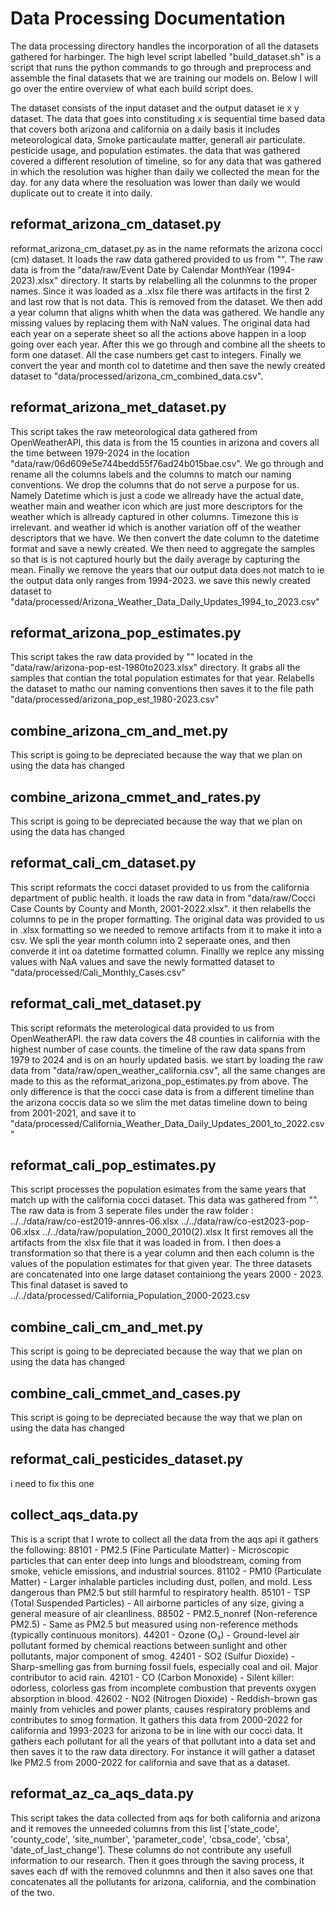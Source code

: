 # Data Processing Documentation

The data processing directory handles the incorporation of all the datasets gathered for harbinger. The high level script labelled "build_dataset.sh" is a script that runs the python commands to go through and preprocess and assemble the final datasets that we are training our models on. Below I will go over the entire overview of what each build script does. 

The dataset consists of the input dataset and the output dataset ie x y dataset. The data that goes into constituding x is sequential time based data that covers both arizona and california on a daily basis it includes meteorological data, Smoke particaulate matter, generall air particulate. pesticide usage, and population estimates. the data that was gathered covered a different resolution of timeline, so for any data that was gathered in which the resolution was higher than daily we collected the mean for the day. for any data where the resoluation was lower than daily we would duplicate out to create it into daily.

## reformat_arizona_cm_dataset.py
reformat_arizona_cm_dataset.py as in the name reformats the arizona cocci (cm) dataset. It loads the raw data gathered provided to us from "". The raw data is from the "data/raw/Event Date by Calendar MonthYear (1994-2023).xlsx" directory. It starts by relabelling all the colunmns to the proper names. Since it was loaded as a .xlsx file there was artifacts in the first 2 and last row that is not data. This is removed from the dataset. We then add a year column that aligns whith when the data was gathered. We handle any missing values by replacing them with NaN values. The original data had each year on a seperate sheet so all the actions above happen in a loop going over each year. After this we go through and combine all the sheets to form one dataset. All the case numbers get cast to integers. Finally we convert the year and month col to datetime and then save the newly created dataset to "data/processed/arizona_cm_combined_data.csv".

## reformat_arizona_met_dataset.py
This script takes the raw meteorological data gathered from OpenWeatherAPI, this data is from the 15 counties in arizona and covers all the time between 1979-2024 in the location "data/raw/06d609e5e744bedd55f76ad24b015bae.csv". We go through and rename all the columns labels and the columns to match our naming conventions. We drop the columns that do not serve a purpose for us. Namely Datetime which is just a code we allready have the actual date, weather main and weather icon which are just more descriptors for the weather which is allready captured in other columns. Timezone this is irrelevant. and weather id which is another variation off of the weather descriptors that we have. 
We then convert the date column to the datetime format and save a newly created. We then need to aggregate the samples so that is is not captured hourly but the daily average by capturing the mean. Finally we remove the years that our output data does not match to ie the output data only ranges from 1994-2023. we save this newly created dataset to "data/processed/Arizona_Weather_Data_Daily_Updates_1994_to_2023.csv"

## reformat_arizona_pop_estimates.py
This script takes the raw data provided by "" located in the  "data/raw/arizona-pop-est-1980to2023.xlsx" directory. It grabs all the samples that contian the total population estimates for that year. Relabells the dataset to mathc our naming conventions then saves it to the file path "data/processed/arizona_pop_est_1980-2023.csv"

## combine_arizona_cm_and_met.py
This script is going to be depreciated because the way that we plan on using the data has changed

## combine_arizona_cmmet_and_rates.py
This script is going to be depreciated because the way that we plan on using the data has changed

## reformat_cali_cm_dataset.py
This script reformats the cocci dataset provided to us from the california department of public health. it loads the raw data in from "data/raw/Cocci Case Counts by County and Month, 2001-2022.xlsx". it then relabells the columns to pe in the proper formatting. The original data was provided to us in .xlsx formatting so we needed to remove artifacts from it to make it into a  csv. We spli the year month column into 2 seperaate ones, and then converde it int oa datetime formatted column. Finallly we replce any missing values with NaA values and save the newly formatted dataset to "data/processed/Cali_Monthly_Cases.csv" 

## reformat_cali_met_dataset.py
This script reformats the meterological data provided to us from OpenWeatherAPI. the raw data covers the 48 counties in california with the highest number of case counts.  the timeline of the raw data spans from 1979 to 2024 and is on an hourly updated basis. we start by loading the raw data from "data/raw/open_weather_california.csv", all the same changes are made to this as the reformat_arizona_pop_estimates.py from above. The only difference is that the cocci case data is from a different timeline than the arizona coccis data so we slim the met datas timeline down to being from 2001-2021, and save it to "data/processed/California_Weather_Data_Daily_Updates_2001_to_2022.csv"

## reformat_cali_pop_estimates.py
This script processes the population esimates from the same years that match up with the california cocci dataset. This data was gathered from "". The raw data is from 3 seperate files under the raw folder :
../../data/raw/co-est2019-annres-06.xlsx
../../data/raw/co-est2023-pop-06.xlsx
../../data/raw/population_2000_2010(2).xlsx
It first removes all the artifacts from the xlsx file that it was loaded in from. I then does a transformation so that  there is a year column and then each column is the values of the population estimates for that given year. The three datasets are concatenated into one large dataset containiong the years 2000 - 2023. This final dataset is saved to ../../data/processed/California_Population_2000-2023.csv

## combine_cali_cm_and_met.py
This script is going to be depreciated because the way that we plan on using the data has changed

## combine_cali_cmmet_and_cases.py
This script is going to be depreciated because the way that we plan on using the data has changed

## reformat_cali_pesticides_dataset.py
i need to fix this one

## collect_aqs_data.py
This is a script that I wrote to collect all the data from the aqs api 
it gathers the following:
    88101 - PM2.5 (Fine Particulate Matter) - Microscopic particles that can enter deep into lungs and bloodstream, coming from smoke, vehicle emissions, and industrial sources.
    81102 - PM10 (Particulate Matter) - Larger inhalable particles including dust, pollen, and mold. Less dangerous than PM2.5 but still harmful to respiratory health.
    85101 - TSP (Total Suspended Particles) - All airborne particles of any size, giving a general measure of air cleanliness.
    88502 - PM2.5_nonref (Non-reference PM2.5) - Same as PM2.5 but measured using non-reference methods (typically continuous monitors).
    44201 - Ozone (O₃) - Ground-level air pollutant formed by chemical reactions between sunlight and other pollutants, major component of smog.
    42401 - SO2 (Sulfur Dioxide) - Sharp-smelling gas from burning fossil fuels, especially coal and oil. Major contributor to acid rain.
    42101 - CO (Carbon Monoxide) - Silent killer: odorless, colorless gas from incomplete combustion that prevents oxygen absorption in blood.
    42602 - NO2 (Nitrogen Dioxide) - Reddish-brown gas mainly from vehicles and power plants, causes respiratory problems and contributes to smog formation.
It gathers this data from 2000-2022 for california and 1993-2023 for arizona to be in line with our cocci data. It gathers each pollutant for all the years of that pollutant into a data set and then saves it to the raw data directory. For instance it will gather a dataset lke PM2.5 from 2000-2022 for california and save that as a dataset.

## reformat_az_ca_aqs_data.py
This script takes the data collected from aqs for both california and arizona and it removes the unneeded columns from this list ['state_code', 'county_code', 'site_number', 'parameter_code', 'cbsa_code', 'cbsa', 'date_of_last_change']. These columns do not contribute any usefull information to our research. Then it goes through the saving process, it saves each df with the removed colunmns and then it also saves one that concatenates all the pollutants for arizona, california, and the combination of the two.